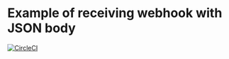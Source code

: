 # Example of receiving webhook with JSON body

[![CircleCI](https://circleci.com/gh/int128/hello-go-webhook.svg?style=shield)](https://circleci.com/gh/int128/hello-go-webhook)
